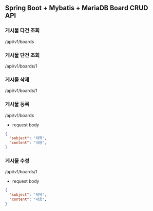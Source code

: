 ##  Spring Boot + Mybatis + MariaDB Board CRUD API

### 게시물 다건 조회
/api/v1/boards

### 게시물 단건 조회
/api/v1/boards/1

### 게시물 삭제
/api/v1/boards/1

### 게시물 등록
/api/v1/boards
- request body
```json
{
  "subject": "제목",
  "content": "내용",  
}
```

### 게시물 수정
/api/v1/boards/1
- request body
```json
{
  "subject": "제목",
  "content": "내용",  
}
```